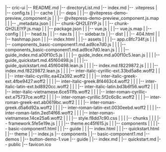 |-- cric-ui
    |-- README.md
    |-- directoryList.md
    |-- index.md
    |-- .vitepress
    |   |-- config.ts
    |   |-- cache
    |   |   |-- deps
    |   |       |-- @vitepress-demo-preview_component.js
    |   |       |-- @vitepress-demo-preview_component.js.map
    |   |       |-- _metadata.json
    |   |       |-- chunk-QH2LEIYP.js
    |   |       |-- chunk-QH2LEIYP.js.map
    |   |       |-- package.json
    |   |       |-- vue.js
    |   |       |-- vue.js.map
    |   |-- config
    |   |   |-- head.ts
    |   |   |-- nav.ts
    |   |   |-- sidebar.ts
    |   |-- dist
    |   |   |-- 404.html
    |   |   |-- hashmap.json
    |   |   |-- index.html
    |   |   |-- assets
    |   |   |   |-- app.c8fc734f.js
    |   |   |   |-- components_basic-component1.md.ad9ce7d0.js
    |   |   |   |-- components_basic-component1.md.ad9ce7d0.lean.js
    |   |   |   |-- guide_index.md.a00f10c5.js
    |   |   |   |-- guide_index.md.a00f10c5.lean.js
    |   |   |   |-- guide_quickstart.md.45f60498.js
    |   |   |   |-- guide_quickstart.md.45f60498.lean.js
    |   |   |   |-- index.md.f8229872.js
    |   |   |   |-- index.md.f8229872.lean.js
    |   |   |   |-- inter-italic-cyrillic-ext.33bd5a8e.woff2
    |   |   |   |-- inter-italic-cyrillic.ea42a392.woff2
    |   |   |   |-- inter-italic-greek-ext.4fbe9427.woff2
    |   |   |   |-- inter-italic-greek.8f4463c4.woff2
    |   |   |   |-- inter-italic-latin-ext.bd8920cc.woff2
    |   |   |   |-- inter-italic-latin.bd3b6f56.woff2
    |   |   |   |-- inter-italic-vietnamese.6ce511fb.woff2
    |   |   |   |-- inter-roman-cyrillic-ext.e75737ce.woff2
    |   |   |   |-- inter-roman-cyrillic.5f2c6c8c.woff2
    |   |   |   |-- inter-roman-greek-ext.ab0619bc.woff2
    |   |   |   |-- inter-roman-greek.d5a6d92a.woff2
    |   |   |   |-- inter-roman-latin-ext.0030eebd.woff2
    |   |   |   |-- inter-roman-latin.2ed14f66.woff2
    |   |   |   |-- inter-roman-vietnamese.14ce25a6.woff2
    |   |   |   |-- style.f8dd7c90.css
    |   |   |   |-- chunks
    |   |   |       |-- framework.5fe5e19e.js
    |   |   |       |-- theme.ec45f615.js
    |   |   |-- components
    |   |   |   |-- basic-component1.html
    |   |   |-- guide
    |   |       |-- index.html
    |   |       |-- quickstart.html
    |   |-- theme
    |       |-- index.js
    |-- components
    |   |-- basic-component1.md
    |-- demos
    |   |-- button-demo-1.vue
    |-- guide
    |   |-- index.md
    |   |-- quickstart.md
    |-- public
        |-- favicon.ico
